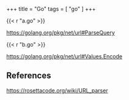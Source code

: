 +++
title = "Go"
tags = [ "go" ]
+++

{{< r "a.go" >}}

<https://golang.org/pkg/net/url#ParseQuery>

{{< r "b.go" >}}

<https://golang.org/pkg/net/url#Values.Encode>

## References

<https://rosettacode.org/wiki/URL_parser>
